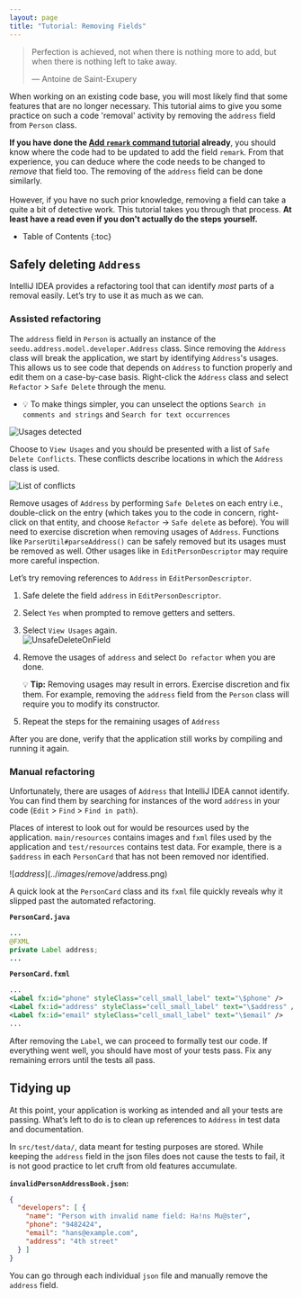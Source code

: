 ```yaml
---
layout: page
title: "Tutorial: Removing Fields"
---
```


> Perfection is achieved, not when there is nothing more to add, but when there is nothing left to take away.
>
> — Antoine de Saint-Exupery

When working on an existing code base, you will most likely find that some features that are no longer necessary.
This tutorial aims to give you some practice on such a code 'removal' activity by removing the `address` field
from `Person` class.

<div markdown="span" class="alert alert-success">

**If you have done the [Add `remark` command tutorial](AddRemark.html)  already**, you should know where the code had to
be updated to add the field `remark`. From that experience, you can deduce where the code needs to be changed to
_remove_ that field too. The removing of the `address` field can be done similarly.
<br>
<br>
However, if you have no such prior knowledge, removing a field can take a quite a bit of detective work. This tutorial
takes you through that process. **At least have a read even if you don't actually do the steps yourself.**
</div>

* Table of Contents
  {:toc}

## Safely deleting `Address`

IntelliJ IDEA provides a refactoring tool that can identify *most* parts of a removal easily. Let’s try to use it as
much as we can.

### Assisted refactoring

The `address` field in `Person` is actually an instance of the `seedu.address.model.developer.Address` class. Since
removing the `Address` class will break the application, we start by identifying `Address`'s usages. This allows us to
see code that depends on `Address` to function properly and edit them on a case-by-case basis. Right-click the `Address`
class and select `Refactor` \> `Safe Delete` through the menu.

* :bulb: To make things simpler, you can unselect the options `Search in comments and strings`
  and `Search for text occurrences`

![Usages detected](../images/remove/UnsafeDelete.png)

Choose to `View Usages` and you should be presented with a list of `Safe Delete Conflicts`. These conflicts describe
locations in which the `Address` class is used.

![List of conflicts](../images/remove/SafeDeleteConflicts.png)

Remove usages of `Address` by performing `Safe Delete`s on each entry i.e., double-click on the entry (which takes you
to the code in concern, right-click on that entity, and choose `Refactor` -> `Safe delete` as before). You will need to
exercise discretion when removing usages of `Address`. Functions like `ParserUtil#parseAddress()` can be safely removed
but its usages must be removed as well. Other usages like in `EditPersonDescriptor` may require more careful inspection.

Let’s try removing references to `Address` in `EditPersonDescriptor`.

1. Safe delete the field `address` in `EditPersonDescriptor`.

1. Select `Yes` when prompted to remove getters and setters.

1. Select `View Usages` again.<br>
   ![UnsafeDeleteOnField](../images/remove/UnsafeDeleteOnField.png)

1. Remove the usages of `address` and select `Do refactor` when you are done.

   <div markdown="span" class="alert alert-primary">

   :bulb: **Tip:** Removing usages may result in errors. Exercise discretion and fix them. For example, removing
   the `address` field from the `Person` class will require you to modify its constructor.
   </div>

1. Repeat the steps for the remaining usages of `Address`

After you are done, verify that the application still works by compiling and running it again.

### Manual refactoring

Unfortunately, there are usages of `Address` that IntelliJ IDEA cannot identify. You can find them by searching for
instances of the word `address` in your code (`Edit` \> `Find` \> `Find in path`).

Places of interest to look out for would be resources used by the application. `main/resources` contains images
and `fxml` files used by the application and `test/resources` contains test data. For example, there is a `$address` in
each `PersonCard` that has not been removed nor identified.

![$address](../images/remove/$address.png)

A quick look at the `PersonCard` class and its `fxml` file quickly reveals why it slipped past the automated
refactoring.

**`PersonCard.java`**

``` java
...
@FXML
private Label address;
...
```

**`PersonCard.fxml`**

``` xml
...
<Label fx:id="phone" styleClass="cell_small_label" text="\$phone" />
<Label fx:id="address" styleClass="cell_small_label" text="\$address" />
<Label fx:id="email" styleClass="cell_small_label" text="\$email" />
...
```

After removing the `Label`, we can proceed to formally test our code. If everything went well, you should have most of
your tests pass. Fix any remaining errors until the tests all pass.

## Tidying up

At this point, your application is working as intended and all your tests are passing. What’s left to do is to clean up
references to `Address` in test data and documentation.

In `src/test/data/`, data meant for testing purposes are stored. While keeping the `address` field in the json files
does not cause the tests to fail, it is not good practice to let cruft from old features accumulate.

**`invalidPersonAddressBook.json`:**

```json
{
  "developers": [ {
    "name": "Person with invalid name field: Ha!ns Mu@ster",
    "phone": "9482424",
    "email": "hans@example.com",
    "address": "4th street"
  } ]
}
```

You can go through each individual `json` file and manually remove the `address` field.
